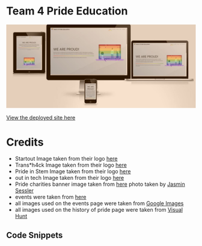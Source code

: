 # Team 4 Pride Education

![Responsive design view of the site](https://github.com/Tmuat/pride-hackathon-t4/blob/master/assets/images/responsive-design.JPG)

[View the deployed site here](https://tmuat.github.io/pride-hackathon-t4/)

# Credits

* Startout Image taken from their logo [here](https://startout.org/)
* Trans*h4ck Image taken from their logo [here](https://www.transhack.org/)
* Pride in Stem Image taken from their logo [here](https://prideinstem.org/)
* out in tech Image taken from their logo [here](https://outintech.com/)
* Pride charities banner image taken from [here](https://unsplash.com/photos/bpYu7Gg3Whk) photo taken by [Jasmin Sessler](https://unsplash.com/@jasmin_sessler)
* events were taken from [here](https://dublinpride.ie/events/)
* all images used on the events page were taken from [Google Images](https://images.google.com/)
* all images used on the history of pride page were taken from [Visual Hunt](https://visualhunt.com/)

## Code Snippets



